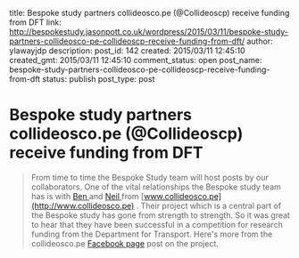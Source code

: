 title: Bespoke study partners collideosco.pe (@Collideoscp) receive funding from DFT
link: http://bespokestudy.jasonpott.co.uk/wordpress/2015/03/11/bespoke-study-partners-collideosco-pe-collideoscp-receive-funding-from-dft/
author: ylawayjdp
description: 
post_id: 142
created: 2015/03/11 12:45:10
created_gmt: 2015/03/11 12:45:10
comment_status: open
post_name: bespoke-study-partners-collideosco-pe-collideoscp-receive-funding-from-dft
status: publish
post_type: post

# Bespoke study partners collideosco.pe (@Collideoscp) receive funding from DFT

> From time to time the Bespoke Study team will host posts by our collaborators. One of the vital relationships the Bespoke study team has is with [Ben ](https://twitter.com/BenJam)and [Neil ](https://twitter.com/NG2_Neil)from [www.collideosco.pe](http://www.collideosco.pe) . Their project which is a central part of the Bespoke study has gone from strength to strength. So it was great to hear that they have been successful in a competition for research funding from the Department for Transport. Here's more from the collideosco.pe [Facebook page](https://www.facebook.com/collideoscope?fref=ts) post on the project.